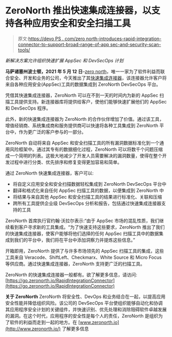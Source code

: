 # ZeroNorth 推出快速集成连接器，以支持各种应用安全和安全扫描工具

> 原文:[https://devo PS . com/zero north-introduces-rapid-integration-connector-to-support-broad-range-of-app sec-and-security-scan-tools/](https://devops.com/zeronorth-introduces-rapid-integration-connector-to-support-broad-range-of-appsec-and-security-scan-tools/)

*新解决方案允许组织快速扩展 AppSec 和 DevSecOps 计划*

**马萨诸塞州波士顿，2021 年 5 月 12 日**–[zero north](https://go.zeronorth.io/l/322601/2021-05-11/4v6p2v)，唯一一家为了软件利益而联合安全、开发和业务的公司，今天推出了其[快速集成连接器](https://go.zeronorth.io/l/322601/2021-05-11/4v6p38)，该连接器允许客户将来自各种应用安全(AppSec)工具的数据集成到 ZeroNorth DevSecOps 平台。

凭借其快速集成连接器，ZeroNorth 可以在不到一天的时间内为新的 AppSec 扫描工具提供支持。新连接器库将提供给客户，使他们能够快速扩展他们的 AppSec 和 DevSecOps 程序。

此外，新的快速集成连接器为 ZeroNorth 的合作伙伴增加了价值。通过该工具，增值经销商、系统集成商和服务提供商可以快速将各种工具集成到 ZeroNorth 平台中，作为更广泛的客户参与的一部分。

ZeroNorth 自动将来自 AppSec 和安全扫描工具的所有漏洞数据标准化到一个通用风险框架中。通过其专有的数据细化过程，ZeroNorth 可以将数千个问题压缩成一个简明的列表。这极大地减少了开发人员需要解决的漏洞数量，使得在整个开发过程中进行分类、优先排序和修复变得更加容易和简单。

通过 ZeroNorth 快速集成连接器，客户可以:

*   将自定义应用安全和安全扫描数据轻松集成到 ZeroNorth DevSecOps 平台中
*   翻译和格式化来自任何 AppSec 扫描工具的数据，以便集成到 ZeroNorth 中
*   将结果与来自其他 AppSec 和安全扫描工具的结果进行标准化、关联和压缩
*   跨所有工具提供企业级 DevSecOps 分析和报告，包括通过快速集成连接器支持的工具

ZeroNorth 首席执行官约翰·沃拉尔表示:“由于 AppSec 市场的混乱性质，我们继续看到客户寻求新的工具集成。“为了快速支持这些要求，ZeroNorth 推出了我们的快速集成连接器，使客户能够将他们选择的任何 AppSec 扫描工具中的数据集成到我们的平台中，我们将在平台中添加洞察力并提炼这些信息。”

开箱即用，ZeroNorth 提供了与许多市场领先的 AppSec 扫描工具的集成，这些工具来自 Veracode、ShiftLeft、Checkmarx、White Source 和 Micro Focus 等供应商。通过快速集成连接器，ZeroNorth 支持更广泛的扫描工具。

ZeroNorth 的快速集成连接器一般都有。欲了解更多信息，请访问:[https://go.zeronorth.io/RapidIntegrationConnector](https://go.zeronorth.io/RapidIntegrationConnector)

**关于 ZeroNorth** ZeroNorth 将安全性、DevOps 和业务结合在一起，以提高应用安全性能并降低组织风险。该公司的 DevSecOps 平台使组织能够自动化和协调其应用程序安全计划的关键组件，并快速识别、优先处理和消除阻碍软件卓越发展的漏洞。在这个时代，应用程序的安全性是每个人的责任，ZeroNorth 是组织为了软件的利益而走到一起的地方。在 [www.zeronorth.io](http://www.zeronorth.io/) 了解更多信息